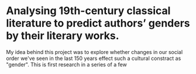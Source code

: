 # Analysing 19th-century classical literature to predict authors’ genders by their literary works.

My idea behind this project was to explore whether changes in our social order we've seen in the last 150 years effect such a cultural constract as "gender". 
This is first research in a series of a few
